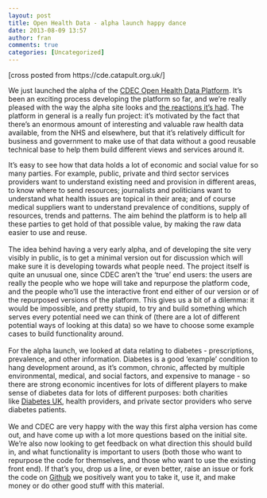 ```yaml
---
layout: post
title: Open Health Data - alpha launch happy dance
date: 2013-08-09 13:57
author: fran
comments: true
categories: [Uncategorized]
---
```

<p>[cross posted from https://cde.catapult.org.uk/]</p>
<!--more-->

We just launched the alpha of the <a href="http://openhealthdata.cdehub.org/">CDEC Open Health Data Platform</a>. It’s been an exciting process developing the platform so far, and we’re really pleased with the way the alpha site looks and <a href="http://telecareaware.com/alpha-version-of-open-health-data-platform-produces-impressive-data-analysis-graphics-uk/">the reactions it’s had</a>. The platform in general is a really fun project: it’s motivated by the fact that there’s an enormous amount of interesting and valuable raw health data available, from the NHS and elsewhere, but that it’s relatively difficult for business and government to make use of that data without a good reusable technical base to help them build different views and services around it.

<div>It’s easy to see how that data holds a lot of economic and social value for so many parties. For example, public, private and third sector services providers want to understand existing need and provision in different areas, to know where to send resources; journalists and politicians want to understand what health issues are topical in their area; and of course medical suppliers want to understand prevalence of conditions, supply of resources, trends and patterns. The aim behind the platform is to help all these parties to get hold of that possible value, by making the raw data easier to use and reuse. </div><div> </div><div>The idea behind having a very early alpha, and of developing the site very visibly in public, is to get a minimal version out for discussion which will make sure it is developing towards what people need. The project itself is quite an unusual one, since CDEC aren’t the ‘true’ end users: the users are really the people who we hope will take and repurpose the platform code, and the people who’ll use the interactive front end either of our version or of the repurposed versions of the platform. This gives us a bit of a dilemma: it would be impossible, and pretty stupid, to try and build something which serves every potential need we can think of (there are a lot of different potential ways of looking at this data) so we have to choose some example cases to build functionality around. </div><div> </div><div>For the alpha launch, we looked at data relating to diabetes - prescriptions, prevalence, and other information. Diabetes is a good ‘example’ condition to hang development around, as it’s common, chronic, affected by multiple environmental, medical, and social factors, and expensive to manage - so there are strong economic incentives for lots of different players to make sense of diabetes data for lots of different purposes: both charities like <a href="http://www.diabetes.org.uk/">Diabetes UK</a>, health providers, and private sector providers who serve diabetes patients. </div><div> </div><div>We and CDEC are very happy with the way this first alpha version has come out, and have come up with a lot more questions based on the initial site. We’re also now looking to get feedback on what direction this should build in, and what functionality is important to users (both those who want to repurpose the code for themselves, and those who want to use the existing front end). If that’s you, drop us a line, or even better, raise an issue or fork the code on <a href="https://github.com/CDECatapult/cdec.openhealthdata">Github</a> we positively want you to take it, use it, and make money or do other good stuff with this material. </div>
